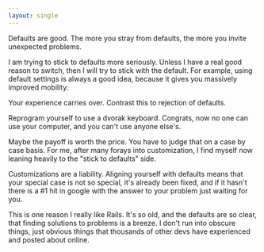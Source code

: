```yaml
---
layout: single
---
```


Defaults are good. The more you stray from defaults, the more you invite 
unexpected problems. 

I am trying to stick to defaults more seriously. Unless I have a real good 
reason to switch, then I will try to stick with the default. For example, using 
default settings is always a good idea, because it gives you massively improved 
mobility.

Your experience carries over. Contrast this to rejection of defaults.

Reprogram yourself to use a dvorak keyboard. Congrats, now no one can use your 
computer, and you can't use anyone else's.

Maybe the payoff is worth the price. You have to judge that on a case by case 
basis. For me, after many forays into customization, I find myself now leaning 
heavily to the "stick to defaults" side. 

Customizations are a liability. Aligning yourself with defaults means that your 
special case is not so special, it's already been fixed, and if it hasn't there 
is a #1 hit in google with the answer to your problem just waiting for you.

This is one reason I really like Rails. It's so old, and the defaults are so 
clear, that finding solutions to problems is a breeze. I don't run into obscure 
things, just obvious things that thousands of other devs have experienced and 
posted about online.
